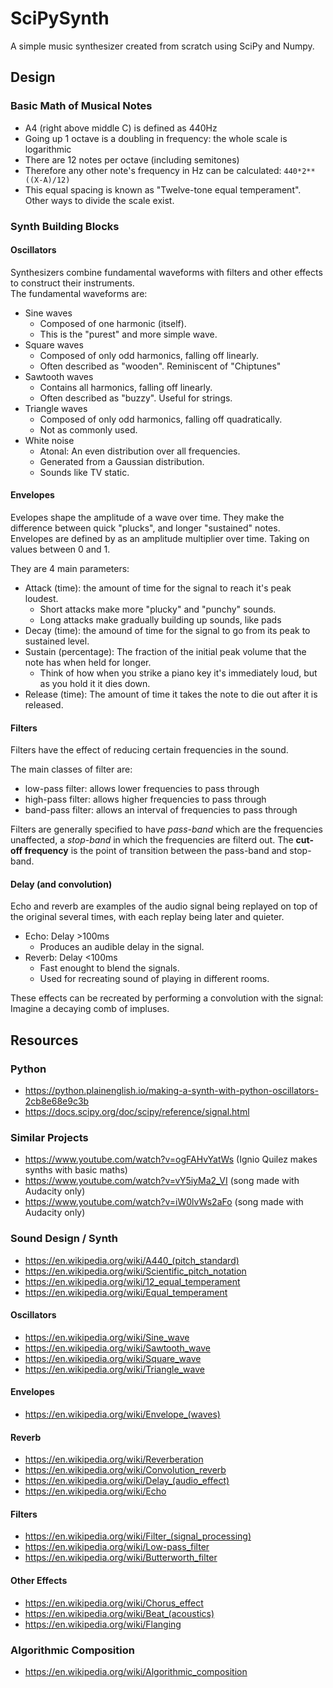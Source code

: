 # SciPySynth
A simple music synthesizer created from scratch using SciPy and Numpy.

## Design
### Basic Math of Musical Notes
- A4 (right above middle C) is defined as 440Hz
- Going up 1 octave is a doubling in frequency: the whole scale is logarithmic
- There are 12 notes per octave (including semitones)
- Therefore any other note's frequency in Hz can be calculated: `440*2**((X-A)/12)`
- This equal spacing is known as "Twelve-tone equal temperament". Other ways to divide the scale exist.

### Synth Building Blocks
#### Oscillators
Synthesizers combine fundamental waveforms with filters and other effects to construct their instruments.  
The fundamental waveforms are:
- Sine waves
	- Composed of one harmonic (itself).
	- This is the "purest" and more simple wave.
- Square waves
	- Composed of only odd harmonics, falling off linearly.
	- Often described as "wooden". Reminiscent of "Chiptunes"
- Sawtooth waves
	- Contains all harmonics, falling off linearly.
	- Often described as "buzzy". Useful for strings.
- Triangle waves
	- Composed of only odd harmonics, falling off quadratically.
	- Not as commonly used.
- White noise
	- Atonal: An even distribution over all frequencies.
	- Generated from a Gaussian distribution.
	- Sounds like TV static.

#### Envelopes
Evelopes shape the amplitude of a wave over time. They make the difference between quick "plucks", and longer "sustained" notes.  
Envelopes are defined by as an amplitude multiplier over time. Taking on values between 0 and 1.

They are 4 main parameters:
- Attack (time): the amount of time for the signal to reach it's peak loudest.
   - Short attacks make more "plucky" and "punchy" sounds.
   - Long attacks make gradually building up sounds, like pads
- Decay (time): the amound of time for the signal to go from its peak to sustained level.
- Sustain (percentage): The fraction of the initial peak volume that the note has when held for longer.
   - Think of how when you strike a piano key it's immediately loud, but as you hold it it dies down.
- Release (time): The amount of time it takes the note to die out after it is released.


#### Filters
Filters have the effect of reducing certain frequencies in the sound.  

The main classes of filter are:
- low-pass filter: allows lower frequencies to pass through
- high-pass filter: allows higher frequencies to pass through
- band-pass filter: allows an interval of frequencies to pass through

Filters are generally specified to have *pass-band* which are the frequencies unaffected, a *stop-band* in which the frequencies are filterd out. 
The **cut-off frequency** is the point of transition between the pass-band and stop-band.

#### Delay (and convolution)
Echo and reverb are examples of the audio signal being replayed on top of the original several times, with each replay being later and quieter.
- Echo: Delay >100ms
	- Produces an audible delay in the signal.
- Reverb: Delay <100ms
	- Fast enought to blend the signals.
	- Used for recreating sound of playing in different rooms.

These effects can be recreated by performing a convolution with the signal: Imagine a decaying comb of impluses.

## Resources
### Python
- https://python.plainenglish.io/making-a-synth-with-python-oscillators-2cb8e68e9c3b
- https://docs.scipy.org/doc/scipy/reference/signal.html

### Similar Projects
- https://www.youtube.com/watch?v=ogFAHvYatWs (Ignio Quilez makes synths with basic maths)
- https://www.youtube.com/watch?v=vY5iyMa2_VI (song made with Audacity only)
- https://www.youtube.com/watch?v=iW0lvWs2aFo (song made with Audacity only)

### Sound Design / Synth
- https://en.wikipedia.org/wiki/A440_(pitch_standard)
- https://en.wikipedia.org/wiki/Scientific_pitch_notation
- https://en.wikipedia.org/wiki/12_equal_temperament
- https://en.wikipedia.org/wiki/Equal_temperament
#### Oscillators
- https://en.wikipedia.org/wiki/Sine_wave
- https://en.wikipedia.org/wiki/Sawtooth_wave
- https://en.wikipedia.org/wiki/Square_wave
- https://en.wikipedia.org/wiki/Triangle_wave
#### Envelopes
- https://en.wikipedia.org/wiki/Envelope_(waves)
#### Reverb
- https://en.wikipedia.org/wiki/Reverberation
- https://en.wikipedia.org/wiki/Convolution_reverb
- https://en.wikipedia.org/wiki/Delay_(audio_effect)
- https://en.wikipedia.org/wiki/Echo
#### Filters
- https://en.wikipedia.org/wiki/Filter_(signal_processing)
- https://en.wikipedia.org/wiki/Low-pass_filter
- https://en.wikipedia.org/wiki/Butterworth_filter
#### Other Effects
- https://en.wikipedia.org/wiki/Chorus_effect
- https://en.wikipedia.org/wiki/Beat_(acoustics)
- https://en.wikipedia.org/wiki/Flanging

### Algorithmic Composition
- https://en.wikipedia.org/wiki/Algorithmic_composition
